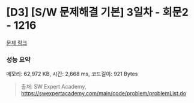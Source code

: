 # [D3] [S/W 문제해결 기본] 3일차 - 회문2 - 1216 

[문제 링크](https://swexpertacademy.com/main/code/problem/problemDetail.do?contestProbId=AV14Rq5aABUCFAYi) 

### 성능 요약

메모리: 62,972 KB, 시간: 2,668 ms, 코드길이: 921 Bytes



> 출처: SW Expert Academy, https://swexpertacademy.com/main/code/problem/problemList.do